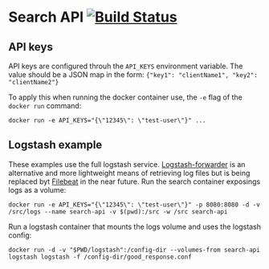 # Search API [![Build Status](https://circleci.com/gh/BigWednesdayIO/search-api.png?style=shield&circle-token=d9f42c0774b161326ed32a47f67f725bf246ae28)](https://circleci.com/gh/BigWednesdayIO/search-api)

## API keys
API keys are configured throuh the `API_KEYS` environment variable. The value should be a JSON map in the form:
`{"key1": "clientName1", "key2": "clientName2"}`

To apply this when running the docker container use, the `-e` flag of the `docker run` command:
```shell
docker run -e API_KEYS="{\"12345\": \"test-user\"}" ...
```

## Logstash example
These examples use the full logstash service. [Logstash-forwarder](https://github.com/elastic/logstash-forwarder) is an alternative and more lightweight means of retrieving log files but is being replaced byt [Filebeat](https://github.com/elastic/filebeat/) in the near future.
Run the search container exposings logs as a volume:
```shell
docker run -e API_KEYS="{\"12345\": \"test-user\"}" -p 8080:8080 -d -v /src/logs --name search-api -v $(pwd):/src -w /src search-api
```

Run a logstash container that mounts the logs volume and uses the logstash config:
```shell
docker run -d -v "$PWD/logstash":/config-dir --volumes-from search-api logstash logstash -f /config-dir/good_response.conf
```
